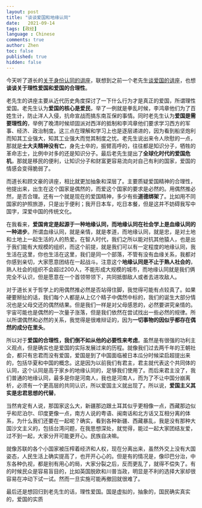 ```yaml
---
layout: post
title: "谈谈爱国和地缘认同"
date:   2021-09-14
tags: [政经]
language : Chinese
comments: true
author: Zhen
toc: false
published: true
hidden: false
---
```

今天听了道长的[关于身份认同的讲座](https://youtu.be/zkiz2D6z_0Y)，联想到之前一个老先生[谈爱国的讲座](https://youtu.be/n8J0t7oKHTQ)，也想**谈谈关于理性爱国和爱国的合理性**。

老先生的讲座主要从近代历史角度探讨了一下什么行为才是真正的爱国，所谓理性爱国。老先生认为**爱国的核心是爱民**，举了一例就是拳乱时候，李鸿章他们为了百姓生计，防止洋人入侵，抗命宣战而搞东南互保的事情。同时老先生认为**爱国是需要理性的**，举例了晚清时候顽固派对西洋的抵制和李鸿章他们要求学习西方的军事、经济、政治制度。这三点在理解和学习上也是逐层递进的，因为看到船坚炮利而知其工业强大，知其工业强大而觉其制度之忧。老先生说出来令人欣慰的一点，那就是**士大夫精神没有亡**，身先士卒的，振臂高呼的，往往都是知识分子，牺牲的革命志士，比例中对多的还是知识分子。最后老先生提出了**全球化时代的爱国危机**，那就是移民的便利，让知识分子和财富更容易流向对自己有利的国家，爱国的情感会变得脆弱了。

而道长和顾文豪的讲座，相比就更加抽象和深层了。主要质疑爱国精神的合理性，他提出来，出生在这个国家是偶然的，而爱这个国家的要求是必然的。用偶然推必然，是否合理。还有一个就是现在的爱国精神，多少有些**道德绑架**了。比如用不同国家的护照旅游，只是出于便利；我开日本车，吃日本餐，但是这并不妨碍我写中国字，深爱中国的传统文化。

在我看来，**爱国肯定是起源于一种地缘认同，而地缘认同在社会学上是血缘认同的一种进步**。所谓血缘认同，就是亲情，就是孝道，而地缘认同，就是忠，是对土地和土地上一起生活的人的热爱。在智人时代，我们之所以能对抗其他猿人，也是出于我们能有大规模的组织，而这个前提，就是我们可以有一定程度的地缘认同，我生活在这里，你也生活在这里，我们是同一个部落，不管有没有血缘关系，我都对你感到亲切，大家愿意团结在一起战斗。注意这个**地缘认同是不止于熟人社会的**，熟人社会的组织不会超过200人，不能形成大规模的城市，而地缘认同就是我们俩完全不认识，但是愿意在一个首领带领下，共同抵御敌人或者去进攻敌人。

对于道长关于哲学上的用偶然推必然是否站得住脚，我觉得可能有点较真了。如果硬要掰扯的话，我们每个人都是从上亿个精子中偶然中标的，我们的诞生大部分情况也是父母交还的偶然结果。但是我们一样是对父母感恩的，必然要讲究亲情的。宇宙可能也是偶然的一次量子涨落，但是我们依然在尝试找出一些必然的规律。所以所谓偶然和必然的关系，我觉得是很难辩证的，因为**一切事物的因似乎都存在偶然的成分在里头**。

所以对于**爱国的合理性，我们倒不如从他的必要性来考虑**。虽然是有很强的功利主义观点，但是确实也是爱国的实际发展过来的历程。就像我们过去两千年的王朝社会，都只有忠君而没有爱国，爱国是到了中国面临被日本瓜分时候梁启超提出来的，包括华夏和中国的概念。这是因为以前我们有君主，君主就代表这个共同体的认同，这个认同是高于家乡的地缘认同的，足够我们使用了。而后来君主没了，我们普通的地缘认同，最多是你是河南人，我也是河南人，而为了不让中国分崩离析，必须有一个更高层的共同认识，所以爱国主义就出现了。所以说，**爱国主义其实是忠君思想的代替**。

当然肯定有人说，那国家这么大，新疆那边跟土耳其似乎更相像一点，西藏那边似乎和尼泊尔、印度更像一点，南方人说的粤语、闽南话和北方话又互相分离的体系，为什么我们还要在一起呢？确实，看到各种新疆、西藏暴乱，我是没有那种大国沙文主义的，包括台湾问题，在我思想深处，就觉得，能过一起大家团结友爱，过不到一起，大家分开可能更开心。民族自决嘛。

就像苏联的各个小国家被压榨着经济和人权，现在分离出来，虽然外交上没有大国姿态，人民生活上确实提高了，也开开心心的。但是有的情况是，像印巴分治，中东各种仇视，都是别有用心的局，大家分裂之后，反而更乱了，就得不偿失了。有的时候民众是容易盲目的，比如英国脱欧和川普当政，明显是不利的选择大家却很容易在冲动下试一试。然而一旦实施可能再撤回就很难了。

最后还是想回归到老先生的话，理性爱国。国是虚拟的，抽象的，国民确实真实的，爱国的实质
<!--stackedit_data:
eyJoaXN0b3J5IjpbLTExMzgwNDMxNDcsMTQxNzY0MjYsLTg1Mj
U2ODg4NCwtOTc5Nzg4ODA4XX0=
-->